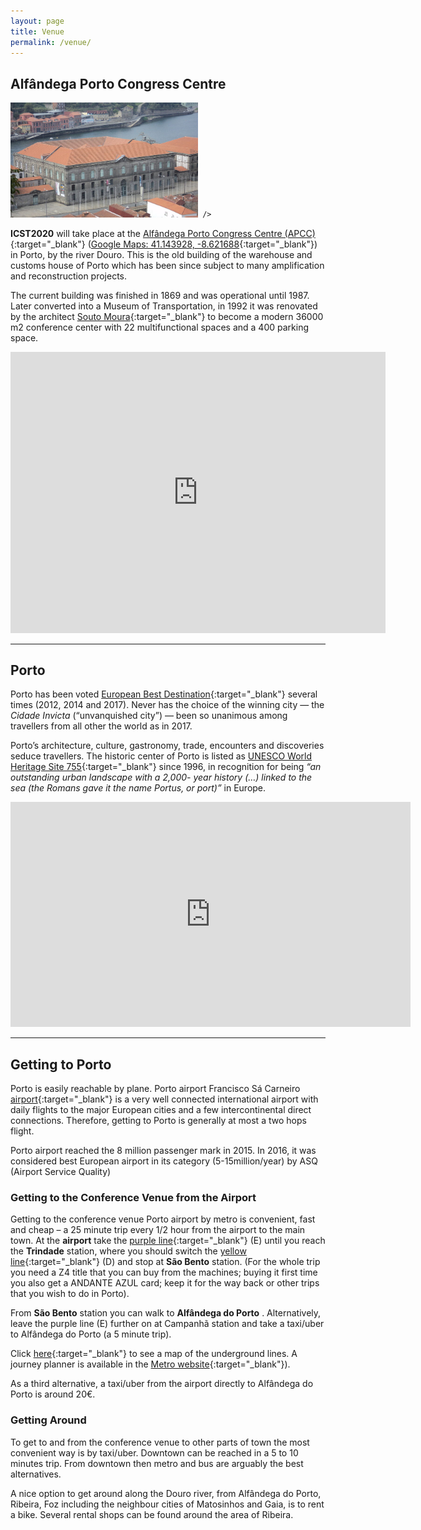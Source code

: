 ```yaml
---
layout: page
title: Venue
permalink: /venue/
---
```


## Alfândega Porto Congress Centre

<div class="mx-auto d-block float-sm-right px-2">
<img src="/assets/img/alfandega.jpg"
     class="img-fluid mx-auto d-block"
     alt="Alfândega Porto Congress Centre"
     width="300px"
     
     />
</div>

**ICST2020** will take place at the [Alfândega Porto Congress Centre
(APCC)](https://www.ccalfandegaporto.com/en/){:target="_blank"} ([Google Maps: 41.143928,
-8.621688](https://goo.gl/maps/Ujjdd4aj5W92){:target="_blank"}) in Porto, by the river Douro.
This is the old building of the warehouse and customs house of Porto which has
been since subject to many amplification and reconstruction projects.

The current building was finished in 1869 and was operational until 1987. Later
converted into a Museum of Transportation, in 1992 it was renovated by the
architect [Souto Moura](https://en.wikipedia.org/wiki/Eduardo_Souto_de_Moura){:target="_blank"}
to become a modern 36000 m2 conference center with 22 multifunctional spaces
and a 400 parking space.



<div class="embed-responsive embed-responsive-16by9">
<iframe class="embed-responsive-item" src="https://www.google.com/maps/embed?pb=!1m18!1m12!1m3!1d3004.6100051657786!2d-8.623903449218197!3d41.14303887918557!2m3!1f0!2f0!3f0!3m2!1i1024!2i768!4f13.1!3m3!1m2!1s0xd24651e5418666b%3A0x586d876c499097be!2sPorto+Customs!5e0!3m2!1sen!2spt!4v1548788697795" width="600" height="450" frameborder="0" style="border:0" allowfullscreen></iframe>
</div>


<p> </p>


---

## Porto

Porto has been voted [European Best
Destination](https://www.europeanbestdestinations.com/best-of-europe/european-best-destinations-2017/){:target="_blank"} several times (2012, 2014 and 2017). Never has the
choice of the winning city — the *Cidade Invicta* (“unvanquished city”) — been
so unanimous among travellers from all other the world as in 2017.

Porto’s architecture, culture, gastronomy, trade, encounters and discoveries
seduce travellers. The historic center of Porto is listed as [UNESCO World
Heritage Site 755](http://whc.unesco.org/en/list/755){:target="_blank"} since 1996, in
recognition for being *“an outstanding urban landscape with a 2,000- year
history (…) linked to the sea (the Romans gave it the name Portus, or port)”*
in Europe.

<div class="embed-responsive embed-responsive-16by9">
<iframe class="embed-responsive-item" src="https://player.vimeo.com/video/203346600" width="640" height="360" frameborder="0" allowfullscreen></iframe>
</div>

<p></p>


---

## Getting to Porto

Porto is easily reachable by plane. Porto airport Francisco Sá Carneiro [airport](https://www.aeroportoporto.pt/en/opo/home){:target="_blank"}
is a very well connected international airport with daily flights to the major
European cities and a few intercontinental direct connections. Therefore,
getting to Porto is generally at most a two hops flight.

Porto airport reached the 8 million passenger mark in 2015. In 2016, it was
considered best European airport in its category (5-15million/year) by ASQ
(Airport Service Quality)

### Getting to the Conference Venue from the Airport

Getting to the conference venue Porto airport by metro is convenient, fast and
cheap – a 25 minute trip every 1/2 hour from the airport to the main town. At
the **airport** take the [purple line](https://en.metrodoporto.pt){:target="_blank"} (E) until
you reach the **Trindade** station, where you should switch the [yellow
line](https://en.metrodoporto.pt/){:target="_blank"} (D) and stop at **São Bento** station. (For the
whole trip you need a Z4 title that you can buy from the machines; buying it
first time you also get a ANDANTE AZUL card; keep it for the way back or other
trips that you wish to do in Porto).

From **São Bento** station you can walk to **Alfândega do Porto** . Alternatively,
leave the purple line (E) further on at Campanhã station and take a taxi/uber
to Alfândega do Porto (a 5 minute trip).

Click
[here](https://en.metrodoporto.pt/uploads/document/file/371/MapaRede_NOVO.pdf){:target="_blank"}
to see a map of the underground lines. A journey planner is available in the
[Metro website](https://en.metrodoporto.pt/){:target="_blank"}).

As a third alternative, a taxi/uber from the airport directly to Alfândega do
Porto is around 20€.

### Getting Around

To get to and from the conference venue to other parts of town the most
convenient way is by taxi/uber. Downtown can be reached in a 5 to 10 minutes
trip. From downtown then metro and bus are arguably the best alternatives.

A nice option to get around along the Douro river, from Alfândega do Porto,
Ribeira, Foz including the neighbour cities of Matosinhos and Gaia, is to rent
a bike. Several rental shops can be found around the area of Ribeira.
